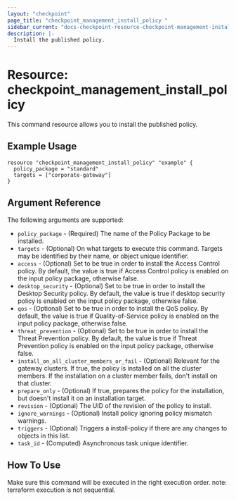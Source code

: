 ```yaml
---
layout: "checkpoint"
page_title: "checkpoint_management_install_policy "
sidebar_current: "docs-checkpoint-resource-checkpoint-management-install-policy"
description: |-
  Install the published policy.
---
```


# Resource: checkpoint_management_install_policy

This command resource allows you to install the published policy.

## Example Usage

```hcl
resource "checkpoint_management_install_policy" "example" {
  policy_package = "standard"
  targets = ["corporate-gateway"]
}
```

## Argument Reference

The following arguments are supported:

* `policy_package` - (Required) The name of the Policy Package to be installed.
* `targets` - (Optional) On what targets to execute this command. Targets may be identified by their name, or object unique identifier.
* `access` - (Optional) Set to be true in order to install the Access Control policy. By default, the value is true if Access Control policy is enabled on the input policy package, otherwise false.
* `desktop_security` - (Optional) Set to be true in order to install the Desktop Security policy. By default, the value is true if desktop security policy is enabled on the input policy package, otherwise false.
* `qos` - (Optional) Set to be true in order to install the QoS policy. By default, the value is true if Quality-of-Service policy is enabled on the input policy package, otherwise false.
* `threat_prevention` - (Optional) Set to be true in order to install the Threat Prevention policy. By default, the value is true if Threat Prevention policy is enabled on the input policy package, otherwise false.
* `install_on_all_cluster_members_or_fail` - (Optional) Relevant for the gateway clusters. If true, the policy is installed on all the cluster members. If the installation on a cluster member fails, don't install on that cluster.
* `prepare_only` - (Optional) If true, prepares the policy for the installation, but doesn't install it on an installation target.
* `revision` - (Optional) The UID of the revision of the policy to install.
* `ignore_warnings` - (Optional) Install policy ignoring policy mismatch warnings.
* `triggers` - (Optional) Triggers a install-policy if there are any changes to objects in this list.
* `task_id` - (Computed) Asynchronous task unique identifier.

## How To Use
Make sure this command will be executed in the right execution order. 
note: terraform execution is not sequential.  



